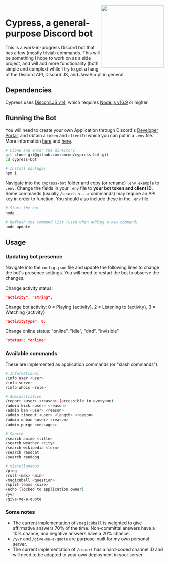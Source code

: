 <img src="https://user-images.githubusercontent.com/41103373/209212413-cf00931e-c7fe-43b9-b4e5-fcdf0d094010.png" width="200" height="200" align="right"/>

# Cypress, a general-purpose Discord bot
This is a work-in-progress Discord bot that has a few (mostly trivial) commands. This will be something I hope to work on as a side project, and will add more functionality (both simple and complex) while I try to get a hang of the Discord API, Discord.JS, and JavaScript in general.

## Dependencies 
Cypress uses [Discord.JS v14](https://discord.js.org/), which requires [Node.js v16.9](https://nodejs.org/en/) or higher. 

## Running the Bot
You will need to create your own Application through Discord's [Developer Portal](https://discord.com/developers/applications), and obtain a `token` and `clientId` which you can put in a `.env` file. More information [here](https://discordjs.guide/preparations/setting-up-a-bot-application.html) and [here](https://discordjs.guide/preparations/adding-your-bot-to-servers.html).

```bash
# Clone and enter the directory
git clone git@github.com:bncmn/cypress-bot.git
cd cypress-bot

# Install packages
npm i
```

Navigate into the `cypress-bot` folder and copy (or rename) `.env.example` to `.env`.
Change the fields in your `.env` file to **your bot token and client ID**. Some commands (usually `/search <...>` commands) may require an API key in order to function. You should also include these in the `.env` file.

```bash
# Start the bot
node .

# Refresh the command list (used when adding a new command)
node update
```
## Usage

### Updating bot presence
Navigate into the `config.json` file and update the following lines to change the bot's presence settings. You will need to restart the bot to observe the changes.
&nbsp;

Change activity status:
```json
"activity": "string",
```
Change bot activity: 0 = Playing {activity}, 2 = Listening to {activity}, 3 = Watching {activity}
```json
"activityType": 0,
```
Change online status: "online", "idle", "dnd", "invisible"
```json
"status": "online"
```
### Available commands
These are implemented as application commands (or "slash commands").<br>
```bash
# Informational
/info user <user>
/info server
/info whois <role>

# Administrative
/report <user> <reason> (accessible to everyone)
/admin kick <user> <reason>
/admin ban <user> <reason>
/admin timeout <user> <length> <reason>
/admin unban <user> <reason>
/admin purge <messages>

# Search
/search anime <title>
/search weather <city>
/search wikipedia <term>
/search randcat
/search randdog

# Miscellaneous
/ping
/roll <max> <min>
/magic8ball <question>
/split-teams <size>
/echo (locked to application owner)
/yvr
/give-me-a-quote
```
### Some notes
* The current implementation of `/magic8ball` is weighted to give affirmative answers 70% of the time. Non-committal answers have a 10% chance, and negative answers have a 20% chance.
* `/yvr` and `/give-me-a-quote` are purpose-built for my own personal server.
* The current implementation of `/report` has a hard-coded channel ID and will need to be adapted to your own deployment in your server.
